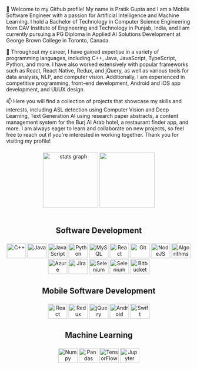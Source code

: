 👋 Welcome to my Github profile! My name is Pratik Gupta and I am a Mobile Software Engineer with a passion for Artificial Intelligence and Machine Learning. I hold a Bachelor of Technology in Computer Science Engineering from DAV Institute of Engineering and Technology in Punjab, India, and I am currently pursuing a PG Diploma in Applied AI Solutions Development at George Brown College in Toronto, Canada.

🔭 Throughout my career, I have gained expertise in a variety of programming languages, including C++, Java, JavaScript, TypeScript, Python, and more. I have also worked extensively with popular frameworks such as React, React Native, Redux, and jQuery, as well as various tools for data analysis, NLP, and computer vision. Additionally, I am experienced in competitive programming, front-end development, Android and iOS app development, and UI/UX design.

📫 Here you will find a collection of projects that showcase my skills and interests, including ASL detection using Computer Vision and Deep Learning, Text Generation AI using research paper abstracts, a content management system for the Burj Al Arab hotel, a restaurant finder app, and more. I am always eager to learn and collaborate on new projects, so feel free to reach out if you're interested in working together. Thank you for visiting my profile!

###

<div align="center">
  <img src="https://github-readme-stats.vercel.app/api?hide_title=false&hide_rank=false&show_icons=true&include_all_commits=true&count_private=true&disable_animations=false&theme=dracula&locale=en&hide_border=false&username=cyberspyderx" height="150" alt="stats graph" />
  <img src="https://github-readme-stats.vercel.app/api/top-langs?locale=en&hide_title=false&layout=compact&card_width=320&langs_count=5&theme=dracula&hide_border=false&username=cyberspyderx" height="150" />
</div>

<br>

###

<h2 align="center"><b>Software Development</b></h3>

###

<div align="center">
    <img src="https://cdn.jsdelivr.net/gh/devicons/devicon/icons/cplusplus/cplusplus-original.svg" height="40" width="52" alt="C++" />
    <img src="https://cdn.jsdelivr.net/gh/devicons/devicon/icons/java/java-original.svg" height="40" width="52" alt="Java"  />
    <img src="https://cdn.jsdelivr.net/gh/devicons/devicon/icons/javascript/javascript-original.svg" height="40" width="52" alt="JavaScript" />
    <img src="https://cdn.jsdelivr.net/gh/devicons/devicon/icons/python/python-original.svg" height="40" width="52" alt="Python"  />
    <img src="https://cdn.jsdelivr.net/gh/devicons/devicon/icons/mysql/mysql-original-wordmark.svg" height="40" width="52" alt="MySQL"  />
    <img src="https://cdn.jsdelivr.net/gh/devicons/devicon/icons/react/react-original.svg" height="40" width="52" alt="React" />
    <img src="https://cdn.jsdelivr.net/gh/devicons/devicon/icons/git/git-original.svg" height="40" width="52" alt="Git" />
    <img src="https://cdn.jsdelivr.net/gh/devicons/devicon/icons/nodejs/nodejs-original.svg" height="40" width="52" alt="NodeJS"  />
    <img src="https://cdn.jsdelivr.net/gh/devicons/devicon/icons/thealgorithms/thealgorithms-original.svg" height="40" width="52" alt="Algorithms"  />
    <img src="https://cdn.jsdelivr.net/gh/devicons/devicon/icons/azure/azure-original.svg" height="40" width="52" alt="Azure"  />
    <img src="https://cdn.jsdelivr.net/gh/devicons/devicon/icons/jira/jira-original.svg" height="40" width="52" alt="Jira"  />
    <img src="https://cdn.jsdelivr.net/gh/devicons/devicon/icons/selenium/selenium-original.svg" height="40" width="52" alt="Selenium"  />
    <img src="https://cdn.jsdelivr.net/gh/devicons/devicon/icons/flask/flask-original.svg" height="40" width="52" alt="Selenium"  />
    <img src="https://cdn.jsdelivr.net/gh/devicons/devicon/icons/bitbucket/bitbucket-original.svg" height="40" width="52" alt="Bitbucket"   />
          
</div>

###

<h2 align="center"><b>Mobile Software Development</b></h3>

###

<div align="center">
    <img src="https://cdn.jsdelivr.net/gh/devicons/devicon/icons/react/react-original.svg" height="40" width="52" alt="React" />
    <img src="https://cdn.jsdelivr.net/gh/devicons/devicon/icons/redux/redux-original.svg" height="40" width="52" alt="Redux"  />
    <img src="https://cdn.jsdelivr.net/gh/devicons/devicon/icons/jquery/jquery-original.svg" height="40" width="52" alt="jQuery"  />
    <img src="https://cdn.jsdelivr.net/gh/devicons/devicon/icons/android/android-original.svg" height="40" width="52" alt="Android"  />
    <img src="https://cdn.jsdelivr.net/gh/devicons/devicon/icons/swift/swift-original.svg" height="40" width="52" alt="Swift"  />
          
</div>

###

<h2 align="center"><b>Machine Learning</b></h3>

###

<div align="center">
    <img src="https://cdn.jsdelivr.net/gh/devicons/devicon/icons/numpy/numpy-original.svg" height="40" width="52" alt="Numpy"    />
    <img src="https://cdn.jsdelivr.net/gh/devicons/devicon/icons/pandas/pandas-original.svg" height="40" width="52" alt="Pandas"    />
    <img src="https://cdn.jsdelivr.net/gh/devicons/devicon/icons/tensorflow/tensorflow-original.svg" height="40" width="52" alt="TensorFlow"    />
    <img src="https://cdn.jsdelivr.net/gh/devicons/devicon/icons/jupyter/jupyter-original.svg" height="40" width="52" alt="Jupyter"    />
</div>

###
